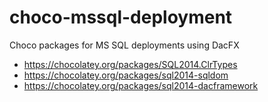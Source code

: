 # choco-mssql-deployment
Choco packages for MS SQL deployments using DacFX

- https://chocolatey.org/packages/SQL2014.ClrTypes
- https://chocolatey.org/packages/sql2014-sqldom
- https://chocolatey.org/packages/sql2014-dacframework
